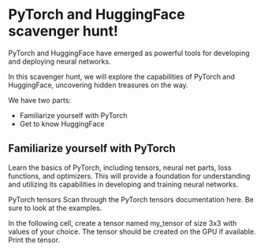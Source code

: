 
# PyTorch and HuggingFace scavenger hunt!
PyTorch and HuggingFace have emerged as powerful tools for developing and deploying neural networks.

In this scavenger hunt, we will explore the capabilities of PyTorch and HuggingFace, uncovering hidden treasures on the way.

We have two parts:

* Familiarize yourself with PyTorch
* Get to know HuggingFace
 ## Familiarize yourself with PyTorch
Learn the basics of PyTorch, including tensors, neural net parts, loss functions, and optimizers. This will provide a foundation for understanding and utilizing its capabilities in developing and training neural networks.

PyTorch tensors
Scan through the PyTorch tensors documentation here. Be sure to look at the examples.

In the following cell, create a tensor named my_tensor of size 3x3 with values of your choice. The tensor should be created on the GPU if available. Print the tensor.
